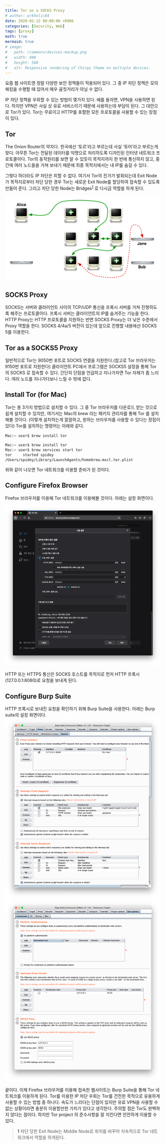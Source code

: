 ```yaml
---
title: Tor as a SOCKS Proxy
# author: wrkholic84
date: 2020-01-12 00:00:00 +0900
categories: [Security, Web]
tags: [proxy]
math: true
mermaid: true
# image:
#   path: /commons/devices-mockup.png
#   width: 800
#   height: 500
#   alt: Responsive rendering of Chirpy theme on multiple devices.
---
```

요즘 웹 사이트엔 정말 다양한 보안 정책들이 적용되어 있다. 그 중 IP 차단 정책은 모의해킹을 수행할 때 있어서 매우 골칫거리가 아닐 수 없다. 

IP 차단 정책을 우회할 수 있는 방법이 몇가지 있다. 예를 들자면, VPN을 사용하면 된다. 하지만 VPN은 사실 상 유료 서비스이기 때문에 사용하는데 부담이 된다. 그 대안으로 Tor가 있다. Tor는 무료이고 HTTP를 포함한 모든 프로토콜을 사용할 수 있는 장점이 있다.

## Tor
The Onion Router의 약자다. 한국에선 ‘토르’라고 부르는데 사실 ‘토어’라고 부르는게 맞다. 아무튼 Tor는 전달된 데이터를 익명으로 처리하도록 디자인된 인터넷 네트워크 프로토콜이다. Tor의 동작원리를 보면 알 수 있듯이 목적지까지 한 번에 통신하지 않고, 중간에 여러 노드들을 거쳐 보내기 때문에 최종 목적지에서는 내 IP를 숨길 수 있다.

그렇다 하더라도 IP 차단은 피할 수 없다. 여기서 Tor의 진가가 발휘되는데 Exit Node가 목적지로부터 차단 당한 경우 Tor는 새로운 Exit Node를 할당하여 접속할 수 있도록 만들어 준다.  그리고 차단 당한 Node는 Bridges<sup id="a1">[1](#footnote1)</sup> 로 다시금 역할을 하게 된다.

![00](/assets/images/posts/20200112TorAsASOCKSProxy/00.png)

## SOCKS Proxy
SOCKS는 서버와 클라이언트 사이의 TCP/UDP 통신을 프록시 서버를 거쳐 진행하도록 해주는 프로토콜이다. 프록시 서버는 클라이언트의 IP를 숨겨주는 기능을 한다. HTTP Proxy는 HTTP 프로토콜을 지원하는 반면 SOCKS Proxy는 더 낮은 수준에서 Proxy 역할을 한다. SOCKS 4/4a/5 버전이 있는데 앞으로 진행할 내용에선 SOCKS 5를 이용한다.

## Tor as a SOCKS5 Proxy
일반적으로 Tor는 9050번 포트로 SOCKS 연결을 지원한다.(참고로 Tor 브라우저는 9150번 포트로 지원한다) 클라이언트 PC에서 프로그램은 SOCKS5 설정을 통해 Tor의 SOCKS 로 접속할 수 있다. 간단히 단점을 언급하고 지나가자면 Tor 자체가 좀 느리다. 여러 노드를 지나가다보니 느릴 수 밖에 없다.

## Install Tor (for Mac)
Tor는 총 3가지 방법으로 설치할 수 있다. 그 중 Tor 브라우저를 다운로드 받는 것으로 쉽게 설치할 수 있지만, 여기서는 Mac의 brew 라는 패키지 관리자를 통해 Tor 를 설치해볼 것이다. (이렇게 설치하는게 깔끔하고, 원하는 브라우저를 사용할 수 있다는 장점이 있다) Tor를 설치하는 명령어는 아래와 같다.

```console
Mac:~ user$ brew install tor
```

```console
Mac:~ user$ brew install tor
Mac:~ user$ brew services start tor
tor     started spidey /Users/spidey/Library/LaunchAgents/homebrew.mxcl.tor.plist
```
위와 같이 나오면 Tor 네트워크를 이용할 준비가 된 것이다.

## Configure Firefox Browser
Firefox 브라우저를 이용해 Tor 네트워크를 이용해볼 것이다. 아래는 설정 화면이다.

![01](/assets/images/posts/20200112TorAsASOCKSProxy/01.png)

HTTP 또는 HTTPS 통신은 SOCKS 호스트를 목적지로 먼저 HTTP 프록시 (127.0.0.1:8080)로 요청을 보내게 된다.

## Configure Burp Suite
HTTP 프록시로 보내진 요청을 확인하기 위해 Burp Suite을 사용한다. 아래는 Burp suite의 설정 화면이다.
![02](/assets/images/posts/20200112TorAsASOCKSProxy/02.png)
![03](/assets/images/posts/20200112TorAsASOCKSProxy/03.png)

끝이다. 이제 Firefox 브라우저를 이용해 접속한 웹사이트는 Burp Suite을 통해 Tor 네트워크를 이용하게 된다.
Tor를 이용한 IP 차단 우회는 Tor를 건전한 목적으로 유용하게 사용할 수 있는 방법 중 하나다. 속도가 느리다는 단점이 있지만 유료 VPN을 사용할 수 없는 상황이라면 충분히 이용할만한 가치가 있다고 생각한다. 주의할 점은 Tor도 완벽하지 않다는 점이다. 하지만 Tor project 의 준수사항을 잘 지킨다면 안전하게 이용할 수 있다.

><b id="footnote1">1</b> 차단 당한 Exit Node는 Middle Node로 위치를 바꾸어 지속적으로 Tor 네트워크에서 역할을 하게된다.